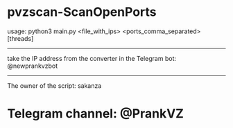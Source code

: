 # pvzscan-ScanOpenPorts

usage: python3 main.py <file_with_ips> <ports_comma_separated> [threads]

_________________________________________

take the IP address from the converter in the Telegram bot: @newprankvzbot

__________________________________________

The owner of the script: sakanza

# Telegram channel: @PrankVZ
